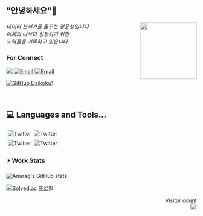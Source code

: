 <h2> "안녕하세요"👋 </h2>
<img align='right' src="https://user-images.githubusercontent.com/50973778/144942576-b2f10b31-e628-43e4-b7da-3cc2144a5b73.gif" width="150">
<p><em> 데이터 분석가를 꿈꾸는 정윤성입니다.</br> 어제의 나보다 성장하기 위한 </br> 노력들을 기록하고 있습니다.</em></p>

### For Connect
<a href="https://blog.naver.com/jjys9047" target="_blank"><img src="https://img.shields.io/badge/-BLOG-brightgreen?style=flat-square&logo=Bloglovin&logoColor=white">
<a href="https://mail.google.com/mail/?view=cm&amp;fs=1&amp;to=jys9047@gmail.com" target="_blank"><img src="https://img.shields.io/badge/-Gmail-c14438?style=flat-square&logo=Gmail&logoColor=white" alt="Email">
<a href="mailto:jjys9047@naver.com" target="_blank"><img src="https://img.shields.io/badge/-Naver-brightgreen?style=flat-square&logo=Naver&logoColor=white" alt="Email">

[![GitHub Daikoku1](https://img.shields.io/github/followers/Daikoku1?label=follow&style=social)](https://github.com/Daikoku1)

</br>

## 💻 Languages and Tools...
<img src="https://www.vectorlogo.zone/logos/python/python-ar21.svg" alt="Twitter" style="vertical-align:top; margin:4px"><img src="https://www.vectorlogo.zone/logos/mysql/mysql-ar21.svg" alt="Twitter" style="vertical-align:top; margin:4px">   
<img src="https://www.vectorlogo.zone/logos/github/github-ar21.svg" alt="Twitter" style="vertical-align:top; margin:4px"><img src="https://www.vectorlogo.zone/logos/visualstudio_code/visualstudio_code-ar21.svg" alt="Twitter" style="vertical-align:top; margin:4px">

### ⚡ Work Stats
![Anurag's GitHub stats](https://github-readme-stats.vercel.app/api?username=Daikoku1&show_icons=true&theme=midnight-purple)

[![Solved.ac 프로필](http://mazassumnida.wtf/api/mini/generate_badge?boj=jys9047)](https://solved.ac/jys9047)

<p align="right"> 
  Visitor count<br>
  <img src="https://profile-counter.glitch.me/Daikoku1/count.svg" />
</p>